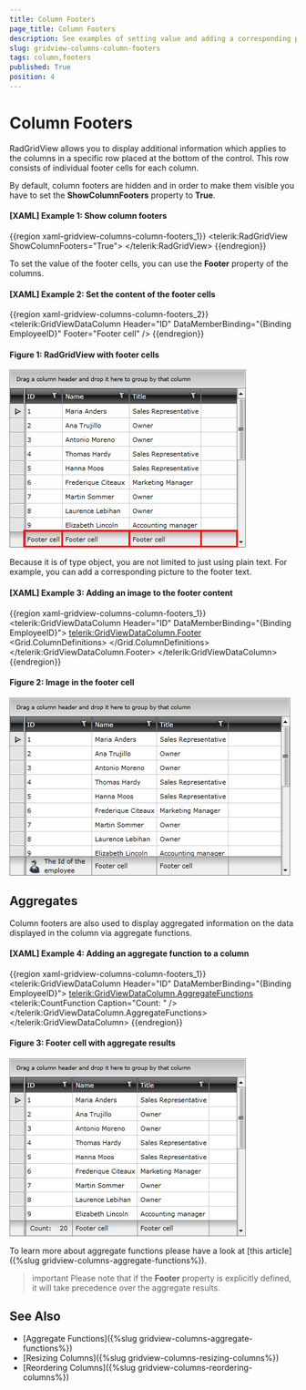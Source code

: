```yaml
---
title: Column Footers
page_title: Column Footers
description: See examples of setting value and adding a corresponding picture to the column's footer in RadGridView - Telerik's {{ site.framework_name }} DataGrid.
slug: gridview-columns-column-footers
tags: column,footers
published: True
position: 4
---
```


# Column Footers

RadGridView allows you to display additional information which applies to the columns in a specific row placed at the bottom of the control. This row consists of individual footer cells for each column.

By default, column footers are hidden and in order to make them visible you have to set the __ShowColumnFooters__ property to __True__.

#### __[XAML] Example 1: Show column footers__
{{region xaml-gridview-columns-column-footers_1}}
	<telerik:RadGridView ShowColumnFooters="True">
	  <!-- ... -->
	</telerik:RadGridView>
{{endregion}}

To set the value of the footer cells, you can use the __Footer__ property of the columns.

#### __[XAML] Example 2: Set the content of the footer cells__

{{region xaml-gridview-columns-column-footers_2}}
	<telerik:GridViewDataColumn Header="ID" DataMemberBinding="{Binding EmployeeID}" Footer="Footer cell" />
{{endregion}}

#### Figure 1: RadGridView with footer cells

![Telerik {{ site.framework_name }} DataGrid Column Footers 1](images/RadGridView_ColumnFooters_1.png)

Because it is of type object, you are not limited to just using plain text. For example, you can add a corresponding picture to the footer text.

#### __[XAML] Example 3: Adding an image to the footer content__

{{region xaml-gridview-columns-column-footers_1}}
	<telerik:GridViewDataColumn Header="ID" DataMemberBinding="{Binding EmployeeID}">
	  	<telerik:GridViewDataColumn.Footer>
			<Grid>
				<Grid.ColumnDefinitions>
					<ColumnDefinition Width="Auto" />
					<ColumnDefinition />
				</Grid.ColumnDefinitions>
				<Image Stretch="None" Source="../../Images/User.png" Margin="0,0,5,0" />
				<TextBlock Text="The Id of the employee" VerticalAlignment="Center" TextWrapping="Wrap" Grid.Column="1" />
			</Grid>
	  	</telerik:GridViewDataColumn.Footer>
	</telerik:GridViewDataColumn>
{{endregion}}

#### Figure 2: Image in the footer cell

![Telerik {{ site.framework_name }} DataGrid Column Footers 2](images/RadGridView_ColumnFooters_2.png)

## Aggregates

Column footers are also used to display aggregated information on the data displayed in the column via aggregate functions.

#### __[XAML] Example 4: Adding an aggregate function to a column__

{{region xaml-gridview-columns-column-footers_1}}
	<telerik:GridViewDataColumn Header="ID" DataMemberBinding="{Binding EmployeeID}"> 
		<telerik:GridViewDataColumn.AggregateFunctions> 
			<telerik:CountFunction Caption="Count:	" /> 
		</telerik:GridViewDataColumn.AggregateFunctions> 
	</telerik:GridViewDataColumn>
{{endregion}}

#### Figure 3: Footer cell with aggregate results

![Telerik {{ site.framework_name }} DataGrid Column Footers 3](images/RadGridView_ColumnFooters_3.png)

To learn more about aggregate functions please have a look at [this article]({%slug gridview-columns-aggregate-functions%}).

>important Please note that if the **Footer** property is explicitly defined, it will take precedence over the aggregate results.

## See Also

* [Aggregate Functions]({%slug gridview-columns-aggregate-functions%})
* [Resizing Columns]({%slug gridview-columns-resizing-columns%})
* [Reordering Columns]({%slug gridview-columns-reordering-columns%})
